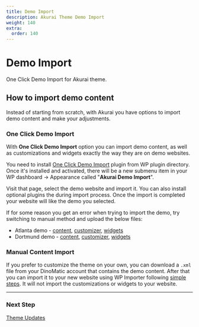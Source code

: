 ```yaml
---
title: Demo Import
description: Akurai Theme Demo Import
weight: 140
extra:
  order: 140
---
```


# Demo Import

One Click Demo Import for Akurai theme.

## How to import demo content

Instead of starting from scratch, with Akurai you have options to import demo content and make your adjustments.

### One Click Demo Import

With **One Click Demo Import** option you can import demo content, as well as customizations and widgets exactly the way they are on demo websites.

You need to install [One Click Demo Import](https://wordpress.org/plugins/one-click-demo-import/) plugin from WP plugin directory. Once it's installed and activated, there will be a new submenu item in your WP dashboard &#8594; Appearance called "**Akurai Demo Import**".

Visit that page, select the demo website and import it. You can also install optional plugins the during import process. Once the import is completed your website will like the demo you selected.

If for some reason you get an error when trying to import the demo, try switching to manual method and upload the below files:

- Atlanta demo - [content](https://media.dinomatic.com/demo/contents/atlanta.xml), [customizer](https://media.dinomatic.com/demo/customizer/atlanta.dat), [widgets](https://media.dinomatic.com/demo/widgets/atlanta.wie)
- Dortmund demo - [content](https://media.dinomatic.com/demo/contents/dortmund.xml), [customizer](https://media.dinomatic.com/demo/customizer/dortmund.dat), [widgets](https://media.dinomatic.com/demo/widgets/dortmund.wie)

### Manual Content Import

If you prefer to customize the theme on your own, you can download a `.xml` file from your DinoMatic account that contains the demo content. After that you can import it to your new website using WP Importer following [simple steps](https://wordpress.org/support/article/importing-content/#wordpress). It will not import the customizations or widgets to your website.

---

### Next Step

[Theme Updates](/docs/akurai/updates/)
